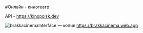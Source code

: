 #Онлайн - кинотеатр

API - https://kinopoisk.dev

![brakkacinemaInterface — копия](https://user-images.githubusercontent.com/100845659/204215677-be9fc9b7-cf39-4ff1-98d7-2badf641efbe.png)
https://brakkacinema.web.app
